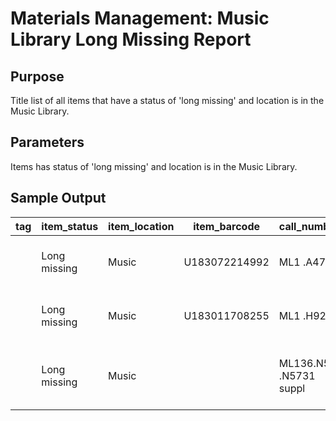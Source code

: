 # Materials Management: Music Library Long Missing Report

## Purpose
Title list of all items that have a status of 'long missing' and location is in the Music Library.

## Parameters
Items has status of 'long missing' and location is in the Music Library. 

## Sample Output
| tag | item_status  | item_location | item_barcode  | call_number           | shelf_order                      | title                                                     | enumeration        | volume | copy_number | long_missing_note |
|-----|--------------|---------------|---------------|-----------------------|----------------------------------|-----------------------------------------------------------|--------------------|--------|-------------|-------------------|
|     | Long missing | Music         | U183072214992 | ML1 .A47              | ML 11 A47 V 220 42005 16 SUPP 11 | The American harp journal.                                | v.20 2005-06 supp. | 1      |             |                   |
|     | Long missing | Music         | U183011708255 | ML1 .H92              | ML 11 H92 V 19 210 41958 259 11  | The Hymn.                                                 | v.9-10 1958-59     | 1      |             |                   |
|     | Long missing | Music         |               | ML136.N5 .N5731 suppl | ML 3136 N5 N5731 SUPPL 11        | Dictionary catalog of the music   collection. Supplement. |                    | 1      |             |                   |
